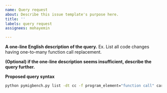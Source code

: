 ```yaml
---
name: Query request
about: Describe this issue template's purpose here.
title: ''
labels: query request
assignees: mohayemin

---
```


**A one-line English description of the query.**
Ex. List all code changes having one-to-many function call replacement.

**(Optional) if the one-line description seems insufficient, describe the query further.**

**Proposed query syntax**
```bash
python pymigbench.py list -dt cc -f program_element="function call" cardinality="1-n"
```
